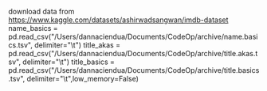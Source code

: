 download data from https://www.kaggle.com/datasets/ashirwadsangwan/imdb-dataset 
name_basics = pd.read_csv("/Users/dannaciendua/Documents/CodeOp/archive/name.basics.tsv", delimiter="\t")
title_akas = pd.read_csv("/Users/dannaciendua/Documents/CodeOp/archive/title.akas.tsv", delimiter="\t")
title_basics = pd.read_csv("/Users/dannaciendua/Documents/CodeOp/archive/title.basics.tsv", delimiter="\t",low_memory=False)
